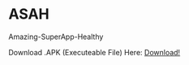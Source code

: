 # ASAH
Amazing-SuperApp-Healthy

Download .APK (Executeable File) Here: [Download!](https://github.com/Dimas-Saputra-Me/ASAH/raw/master/app/build/outputs/apk/debug/app-debug.apk)
